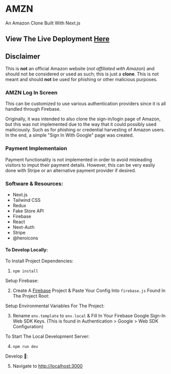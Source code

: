 # AMZN

An Amazon Clone Built With Next.js

## View The Live Deployment [Here](https://amzn.jackjona.live)

## Disclaimer

This is **not** an official Amazon website (*not affiliated with Amazon*) and should not be considered or used as such; this is just a **clone**. This is not meant and should **not** be used for phishing or other malicious purposes.

### AMZN Log In Screen

This can be customized to use various authentication providers since it is all handled through Firebase.

Originally, it was intended to also clone the sign-in/login page of Amazon, but this was not implemented due to the way that it could possibly used mailiciously. Such as for phishing or credential harvesting of Amazon users. In the end, a simple "Sign In With Google" page was created.

### Payment Implementaion

Payment functionality is not implemented in order to avoid misleading visitors to imput their payment details. However, this can be very easliy done with Stripe or an alternative payment provider if desired.

### Software & Resources:

- Next.js
- Tailwind CSS
- Redux
- Fake Store API
- Firebase
- React
- Next-Auth
- Stripe
- @heroicons

#### To Develop Locally:

To Install Project Dependencies:

1) ```npm install```

Setup Firebase:

2) Create A [Firebase](https://firebase.google.com) Project & Paste Your Config Into ```firebase.js``` Found In The Project Root:

Setup Environmental Variables For The Project:

3) Rename ```env.template``` to ```env.local``` & Fill In Your Firebase Google Sign-In Web SDK Keys. (This is found in Authentication > Google > Web SDK Configuration)

To Start The Local Development Server:

4) ```npm run dev```

Develop 🎉:

5) Navigate to [http://localhost:3000](http://localhost:3000)
